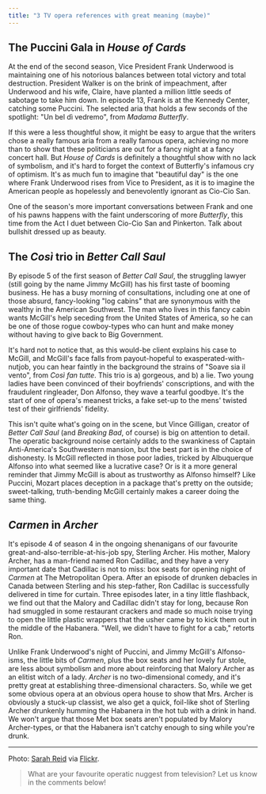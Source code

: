 ```yaml
---
title: "3 TV opera references with great meaning (maybe)"
---
```


## The Puccini Gala in *House of Cards*

At the end of the second season, Vice President Frank Underwood is maintaining one of his notorious balances between total victory and total destruction. President Walker is on the brink of impeachment, after Underwood and his wife, Claire, have planted a million little seeds of sabotage to take him down. In episode 13, Frank is at the Kennedy Center, catching some Puccini. The selected aria that holds a few seconds of the spotlight: "Un bel dì vedremo", from *Madama Butterfly*.

If this were a less thoughtful show, it might be easy to argue that the writers chose a really famous aria from a really famous opera, achieving no more than to show that these politicians are out for a fancy night at a fancy concert hall. But *House of Cards* is definitely a thoughtful show with no lack of symbolism, and it's hard to forget the context of Butterfly's infamous cry of optimism. It's as much fun to imagine that "beautiful day" is the one where Frank Underwood rises from Vice to President, as it is to imagine the American people as hopelessly and benevolently ignorant as Cio-Cio San.

One of the season's more important conversations between Frank and one of his pawns happens with the faint underscoring of more *Butterfly*, this time from the Act I duet between Cio-Cio San and Pinkerton. Talk about bullshit dressed up as beauty.

## The *Così* trio in *Better Call Saul*

By episode 5 of the first season of *Better Call Saul*, the struggling lawyer (still going by the name Jimmy McGill) has his first taste of booming business. He has a busy morning of consultations, including one at one of those absurd, fancy-looking "log cabins" that are synonymous with the wealthy in the American Southwest. The man who lives in this fancy cabin wants McGill's help seceding from the United States of America, so he can be one of those rogue cowboy-types who can hunt and make money without having to give back to Big Government.

It's hard not to notice that, as this would-be client explains his case to McGill, and McGill's face falls from payout-hopeful to exasperated-with-nutjob, you can hear faintly in the background the strains of "Soave sia il vento", from *Così fan tutte*. This trio is a) gorgeous, and b) a lie. Two young ladies have been convinced of their boyfriends' conscriptions, and with the fraudulent ringleader, Don Alfonso, they wave a tearful goodbye. It's the start of one of opera's meanest tricks, a fake set-up to the mens' twisted test of their girlfriends' fidelity.

This isn't quite what's going on in the scene, but Vince Gilligan, creator of *Better Call Saul* (and *Breaking Bad*, of course) is big on attention to detail. The operatic background noise certainly adds to the swankiness of Captain Anti-America's Southwestern mansion, but the best part is in the choice of dishonesty. Is McGill reflected in those poor ladies, tricked by Albuquerque Alfonso into what seemed like a lucrative case? Or is it a more general reminder that Jimmy McGill is about as trustworthy as Alfonso himself? Like Puccini, Mozart places deception in a package that's pretty on the outside; sweet-talking, truth-bending McGill certainly makes a career doing the same thing.

## *Carmen* in *Archer*

It's episode 4 of season 4 in the ongoing shenanigans of our favourite great-and-also-terrible-at-his-job spy, Sterling Archer. His mother, Malory Archer, has a man-friend named Ron Cadillac, and they have a very important date that Cadillac is not to miss: box seats for opening night of *Carmen* at The Metropolitan Opera. After an episode of drunken debacles in Canada between Sterling and his step-father, Ron Cadillac is successfully delivered in time for curtain. Three episodes later, in a tiny little flashback, we find out that the Malory and Cadillac didn't stay for long, because Ron had smuggled in some restaurant crackers and made so much noise trying to open the little plastic wrappers that the usher came by to kick them out in the middle of the Habanera. "Well, we didn't have to fight for a cab," retorts Ron.

Unlike Frank Underwood's night of Puccini, and Jimmy McGill's Alfonso-isms, the little bits of *Carmen*, plus the box seats and her lovely fur stole, are less about symbolism and more about reinforcing that Malory Archer as an elitist witch of a lady. *Archer* is no two-dimensional comedy, and it's pretty great at establishing three-dimensional characters. So, while we get some obvious opera at an obvious opera house to show that Mrs. Archer is obviously a stuck-up classist, we also get a quick, foil-like shot of Sterling Archer drunkenly humming the Habanera in the hot tub with a drink in hand. We won't argue that those Met box seats aren't populated by Malory Archer-types, or that the Habanera isn't catchy enough to sing while you're drunk.

***
Photo: [Sarah Reid](https://www.flickr.com/photos/sarahreido/3245498261) via [Flickr](https://creativecommons.org/licenses/by/2.0/).

>What are your favourite operatic nuggest from television? Let us know in the comments below!
